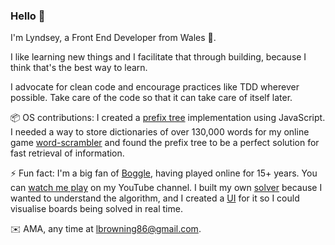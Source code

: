 ### Hello 👋

I'm Lyndsey, a Front End Developer from Wales 🏴󠁧󠁢󠁷󠁬󠁳󠁿.

I like learning new things and I facilitate that through building, because I think that's the best way to learn.

I advocate for clean code and encourage practices like TDD wherever possible. Take care of the code so that it can take care of itself later.

📦 OS contributions: I created a [prefix tree](https://github.com/lyndseybrowning/trie-prefix-tree) implementation using JavaScript. I needed a way to store dictionaries of over 130,000 words for my online game [word-scrambler](http://word-scrambler.co.uk/) and found the prefix tree to be a perfect solution for fast retrieval of information. 

⚡ Fun fact: I'm a big fan of [Boggle](https://en.wikipedia.org/wiki/Boggle), having played online for 15+ years. You can [watch me play](https://www.youtube.com/watch?v=PjC3Vbgva8k) on my YouTube channel. I built my own [solver](https://github.com/lyndseybrowning/node-boggle-solver) because I wanted to understand the algorithm, and I created a [UI](http://lyndseyb.co.uk/boggle-solver/) for it so I could visualise boards being solved in real time.

✉️ AMA, any time at lbrowning86@gmail.com.
